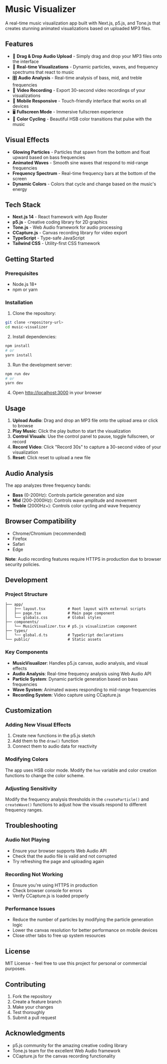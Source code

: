# Music Visualizer

A real-time music visualization app built with Next.js, p5.js, and Tone.js that creates stunning animated visualizations based on uploaded MP3 files.

## Features

- 🎵 **Drag & Drop Audio Upload** - Simply drag and drop your MP3 files onto the interface
- 🎨 **Real-time Visualizations** - Dynamic particles, waves, and frequency spectrums that react to music
- 🎛️ **Audio Analysis** - Real-time analysis of bass, mid, and treble frequencies
- 🎥 **Video Recording** - Export 30-second video recordings of your visualizations
- 📱 **Mobile Responsive** - Touch-friendly interface that works on all devices
- 🖥️ **Fullscreen Mode** - Immersive fullscreen experience
- 🎨 **Color Cycling** - Beautiful HSB color transitions that pulse with the music

## Visual Effects

- **Glowing Particles** - Particles that spawn from the bottom and float upward based on bass frequencies
- **Animated Waves** - Smooth sine waves that respond to mid-range frequencies
- **Frequency Spectrum** - Real-time frequency bars at the bottom of the screen
- **Dynamic Colors** - Colors that cycle and change based on the music's energy

## Tech Stack

- **Next.js 14** - React framework with App Router
- **p5.js** - Creative coding library for 2D graphics
- **Tone.js** - Web Audio framework for audio processing
- **CCapture.js** - Canvas recording library for video export
- **TypeScript** - Type-safe JavaScript
- **Tailwind CSS** - Utility-first CSS framework

## Getting Started

### Prerequisites

- Node.js 18+ 
- npm or yarn

### Installation

1. Clone the repository:
```bash
git clone <repository-url>
cd music-visualizer
```

2. Install dependencies:
```bash
npm install
# or
yarn install
```

3. Run the development server:
```bash
npm run dev
# or
yarn dev
```

4. Open [http://localhost:3000](http://localhost:3000) in your browser

## Usage

1. **Upload Audio**: Drag and drop an MP3 file onto the upload area or click to browse
2. **Play Music**: Click the play button to start the visualization
3. **Control Visuals**: Use the control panel to pause, toggle fullscreen, or record
4. **Record Video**: Click "Record 30s" to capture a 30-second video of your visualization
5. **Reset**: Click reset to upload a new file

## Audio Analysis

The app analyzes three frequency bands:
- **Bass** (0-200Hz): Controls particle generation and size
- **Mid** (200-2000Hz): Controls wave amplitude and movement
- **Treble** (2000Hz+): Controls color cycling and wave frequency

## Browser Compatibility

- Chrome/Chromium (recommended)
- Firefox
- Safari
- Edge

**Note**: Audio recording features require HTTPS in production due to browser security policies.

## Development

### Project Structure

```
├── app/
│   ├── layout.tsx          # Root layout with external scripts
│   ├── page.tsx            # Main page component
│   └── globals.css         # Global styles
├── components/
│   └── MusicVisualizer.tsx # p5.js visualization component
├── types/
│   └── global.d.ts         # TypeScript declarations
└── public/                 # Static assets
```

### Key Components

- **MusicVisualizer**: Handles p5.js canvas, audio analysis, and visual effects
- **Audio Analysis**: Real-time frequency analysis using Web Audio API
- **Particle System**: Dynamic particle generation based on bass frequencies
- **Wave System**: Animated waves responding to mid-range frequencies
- **Recording System**: Video capture using CCapture.js

## Customization

### Adding New Visual Effects

1. Create new functions in the p5.js sketch
2. Add them to the `draw()` function
3. Connect them to audio data for reactivity

### Modifying Colors

The app uses HSB color mode. Modify the `hue` variable and color creation functions to change the color scheme.

### Adjusting Sensitivity

Modify the frequency analysis thresholds in the `createParticle()` and `createWave()` functions to adjust how the visuals respond to different frequency ranges.

## Troubleshooting

### Audio Not Playing
- Ensure your browser supports Web Audio API
- Check that the audio file is valid and not corrupted
- Try refreshing the page and uploading again

### Recording Not Working
- Ensure you're using HTTPS in production
- Check browser console for errors
- Verify CCapture.js is loaded properly

### Performance Issues
- Reduce the number of particles by modifying the particle generation logic
- Lower the canvas resolution for better performance on mobile devices
- Close other tabs to free up system resources

## License

MIT License - feel free to use this project for personal or commercial purposes.

## Contributing

1. Fork the repository
2. Create a feature branch
3. Make your changes
4. Test thoroughly
5. Submit a pull request

## Acknowledgments

- p5.js community for the amazing creative coding library
- Tone.js team for the excellent Web Audio framework
- CCapture.js for the canvas recording functionality 